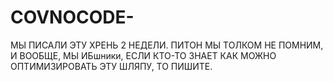 # COVNOCODE-
МЫ ПИСАЛИ ЭТУ ХРЕНЬ 2 НЕДЕЛИ. ПИТОН МЫ ТОЛКОМ НЕ ПОМНИМ, И ВООБЩЕ, МЫ ИБшники, ЕСЛИ КТО-ТО ЗНАЕТ КАК МОЖНО ОПТИМИЗИРОВАТЬ ЭТУ ШЛЯПУ, ТО ПИШИТЕ. 
